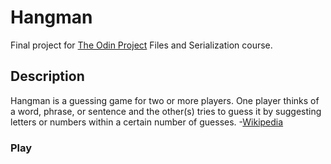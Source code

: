# Hangman

Final project for [The Odin Project](https://www.theodinproject.com/lessons/ruby-hangman) Files and Serialization course.

## Description

Hangman is a guessing game for two or more players. One player thinks of a word, phrase, or sentence and the other(s) tries to guess it by suggesting letters or numbers within a certain number of guesses. -[Wikipedia](https://en.wikipedia.org/wiki/Hangman_(game))

### Play